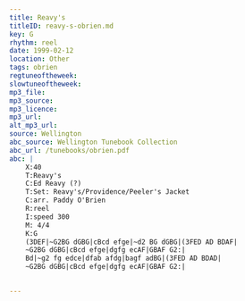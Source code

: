 ```yaml
---
title: Reavy's
titleID: reavy-s-obrien.md
key: G
rhythm: reel
date: 1999-02-12
location: Other
tags: obrien
regtuneoftheweek:
slowtuneoftheweek:
mp3_file:
mp3_source:
mp3_licence:
mp3_url:
alt_mp3_url:
source: Wellington
abc_source: Wellington Tunebook Collection
abc_url: /tunebooks/obrien.pdf
abc: |
    X:40
    T:Reavy's
    C:Ed Reavy (?)
    T:Set: Reavy's/Providence/Peeler's Jacket
    C:arr. Paddy O'Brien
    R:reel
    I:speed 300
    M: 4/4
    K:G
    (3DEF|~G2BG dGBG|cBcd efge|~d2 BG dGBG|(3FED AD BDAF|
    ~G2BG dGBG|cBcd efge|dgfg ecAF|GBAF G2:|
    Bd|~g2 fg edce|dfab afdg|bagf adBG|(3FED AD BDAD|
    ~G2BG dGBG|cBcd efge|dgfg ecAF|GBAF G2:|
    

---
```

